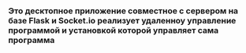 ### Это десктопное приложение совместное с сервером на базе Flask и Socket.io реализует удаленноу управление программой и установкой которой управляет сама программа
